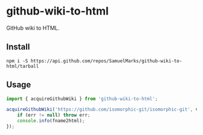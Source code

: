 github-wiki-to-html
===================
GitHub wiki to HTML.

## Install

    npm i -S https://api.github.com/repos/SamuelMarks/github-wiki-to-html/tarball

## Usage

```typescript
import { acquireGithubWiki } from 'github-wiki-to-html';

acquireGithubWiki('https://github.com/isomorphic-git/isomorphic-git', void 0, (err, fname2html) => {
    if (err != null) throw err;
    console.info(fname2html);
});
```
